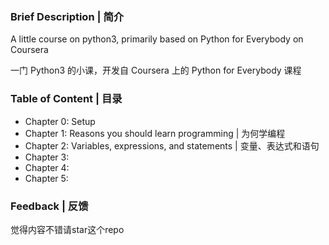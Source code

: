 ### Brief Description | 简介
A little course on python3, primarily based on Python for Everybody on Coursera  

一门 Python3 的小课，开发自 Coursera 上的 Python for Everybody 课程

### Table of Content | 目录
* Chapter 0: Setup
* Chapter 1: Reasons you should learn programming | 为何学编程
* Chapter 2: Variables, expressions, and statements | 变量、表达式和语句
* Chapter 3:
* Chapter 4:
* Chapter 5:

### Feedback | 反馈
觉得内容不错请star这个repo
